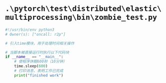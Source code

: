 # `.\pytorch\test\distributed\elastic\multiprocessing\bin\zombie_test.py`

```py
#!/usr/bin/env python3
# Owner(s): ["oncall: r2p"]

# 引入time模块，用于处理时间相关操作

# 当脚本被直接运行时执行以下代码块
if __name__ == "__main__":
    # 使程序休眠600秒（10分钟）
    time.sleep(600)
    # 打印消息，表明工作已完成
    print("finished work")
```